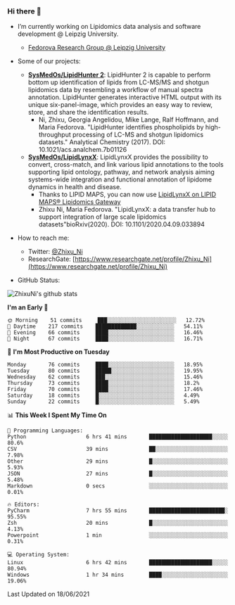 ### Hi there 👋

- I’m currently working on Lipidomics data analysis and software development @ Leipzig University.
  + [Fedorova Research Group @ Leipzig University](https://home.uni-leipzig.de/fedorova/)
- Some of our projects:
  + **[SysMedOs/LipidHunter 2](https://github.com/SysMedOs/lipidhunter)**: LipidHunter 2 is capable to perform bottom up identification of lipids from LC-MS/MS and shotgun lipidomics data by resembling a workflow of manual spectra annotation. LipidHunter generates interactive HTML output with its unique six-panel-image, which provides an easy way to review, store, and share the identification results. 
    * Ni, Zhixu, Georgia Angelidou, Mike Lange, Ralf Hoffmann, and Maria Fedorova. "LipidHunter identifies phospholipids by high-throughput processing of LC-MS and shotgun lipidomics datasets." Analytical Chemistry (2017). DOI: 10.1021/acs.analchem.7b01126
  + **[SysMedOs/LipidLynxX](https://github.com/SysMedOs/LipidLynxX)**: LipidLynxX provides the possibility to convert, cross-match, and link various lipid annotations to the tools supporting lipid ontology, pathway, and network analysis aiming systems-wide integration and functional annotation of lipidome dynamics in health and disease.
    * Thanks to LIPID MAPS, you can now use [LipidLynxX on LIPID MAPS® Lipidomics Gateway](http://lipidmaps.org/lipidlynxx/)
    * Zhixu Ni, Maria Fedorova. "LipidLynxX: a data transfer hub to support integration of large scale lipidomics datasets"bioRxiv(2020). DOI: 10.1101/2020.04.09.033894
- How to reach me:
  + Twitter: [@Zhixu_Ni](https://twitter.com/Zhixu_Ni)
  + ResearchGate: [https://www.researchgate.net/profile/Zhixu_Ni](https://www.researchgate.net/profile/Zhixu_Ni)

- GitHub Status:

![ZhixuNi's github stats](https://github-readme-stats.vercel.app/api?username=ZhixuNi&show_icons=true&hide=issues)

<!--START_SECTION:waka-->
**I'm an Early 🐤** 

```text
🌞 Morning    51 commits     ███░░░░░░░░░░░░░░░░░░░░░░   12.72% 
🌆 Daytime    217 commits    █████████████░░░░░░░░░░░░   54.11% 
🌃 Evening    66 commits     ████░░░░░░░░░░░░░░░░░░░░░   16.46% 
🌙 Night      67 commits     ████░░░░░░░░░░░░░░░░░░░░░   16.71%

```
📅 **I'm Most Productive on Tuesday** 

```text
Monday       76 commits     ████░░░░░░░░░░░░░░░░░░░░░   18.95% 
Tuesday      80 commits     █████░░░░░░░░░░░░░░░░░░░░   19.95% 
Wednesday    62 commits     ███░░░░░░░░░░░░░░░░░░░░░░   15.46% 
Thursday     73 commits     ████░░░░░░░░░░░░░░░░░░░░░   18.2% 
Friday       70 commits     ████░░░░░░░░░░░░░░░░░░░░░   17.46% 
Saturday     18 commits     █░░░░░░░░░░░░░░░░░░░░░░░░   4.49% 
Sunday       22 commits     █░░░░░░░░░░░░░░░░░░░░░░░░   5.49%

```


📊 **This Week I Spent My Time On** 

```text
💬 Programming Languages: 
Python                   6 hrs 41 mins       ████████████████████░░░░░   80.6% 
CSV                      39 mins             ██░░░░░░░░░░░░░░░░░░░░░░░   7.98% 
Other                    29 mins             █░░░░░░░░░░░░░░░░░░░░░░░░   5.93% 
JSON                     27 mins             █░░░░░░░░░░░░░░░░░░░░░░░░   5.48% 
Markdown                 0 secs              ░░░░░░░░░░░░░░░░░░░░░░░░░   0.01%

🔥 Editors: 
PyCharm                  7 hrs 55 mins       ████████████████████████░   95.55% 
Zsh                      20 mins             █░░░░░░░░░░░░░░░░░░░░░░░░   4.13% 
Powerpoint               1 min               ░░░░░░░░░░░░░░░░░░░░░░░░░   0.31%

💻 Operating System: 
Linux                    6 hrs 42 mins       ████████████████████░░░░░   80.94% 
Windows                  1 hr 34 mins        ████░░░░░░░░░░░░░░░░░░░░░   19.06%

```


 Last Updated on 18/06/2021
<!--END_SECTION:waka-->
